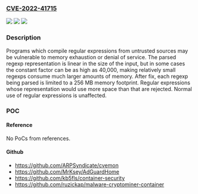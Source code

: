 ### [CVE-2022-41715](https://cve.mitre.org/cgi-bin/cvename.cgi?name=CVE-2022-41715)
![](https://img.shields.io/static/v1?label=Product&message=regexp%2Fsyntax&color=blue)
![](https://img.shields.io/static/v1?label=Version&message=0%3C%201.18.7%20&color=brighgreen)
![](https://img.shields.io/static/v1?label=Vulnerability&message=CWE%20400%3A%20Uncontrolled%20Resource%20Consumption&color=brighgreen)

### Description

Programs which compile regular expressions from untrusted sources may be vulnerable to memory exhaustion or denial of service. The parsed regexp representation is linear in the size of the input, but in some cases the constant factor can be as high as 40,000, making relatively small regexps consume much larger amounts of memory. After fix, each regexp being parsed is limited to a 256 MB memory footprint. Regular expressions whose representation would use more space than that are rejected. Normal use of regular expressions is unaffected.

### POC

#### Reference
No PoCs from references.

#### Github
- https://github.com/ARPSyndicate/cvemon
- https://github.com/MrKsey/AdGuardHome
- https://github.com/kb5fls/container-security
- https://github.com/ruzickap/malware-cryptominer-container

